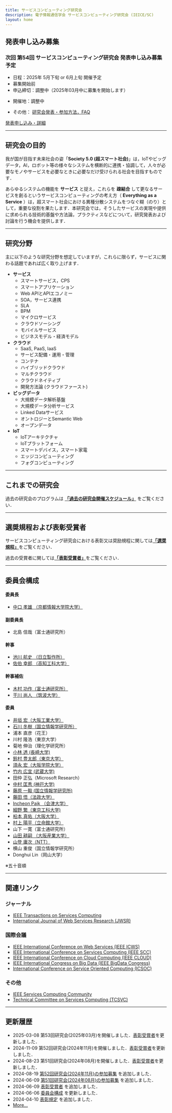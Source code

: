 ```yaml
---
title: サービスコンピューティング研究会
description: 電子情報通信学会 サービスコンピューティング研究会 (IEICE/SC)
layout: home
---
```


## <a id="cfp" name="cfp"></a>**発表申し込み募集**

### 次回 第54回 サービスコンピューティング研究会 発表申し込み募集予定

- 日程：2025年 5月下旬 or 6月上旬 開催予定
- 募集開始前
- 申込締切：調整中（2025年03月中に募集を開始します）
<!-- - 申込締切：2024年09月11日(水) -->
<!-- - ~~申込締切：2024年09月11日(水)~~   **→【締切延長】：2024年09月18日(水)** -->
<!-- - 開催地：[京都情報大学院大学（百万遍本部棟301）](https://www.kcg.edu/facilities/hyakumanben-campus) 京都府京都市左京区田中門前町７ -->
- 開催地：調整中
<!-- - 共催：[xxx研究会]([URL])共催 -->
- その他： [研究会発表・参加方法，FAQ](http://www.ieice.org/jpn/toukou/kenkyukai.html)

<a href="https://www.ieice.org/ken/program/index.php?tgid=IEICE-SC" class="btn_10">発表申し込み・詳細</a>

---

## 研究会の目的

我が国が目指す未来社会の姿「**Society 5.0 (超スマート社会)**」は，IoTやビッグデータ，AI，ロボット等の様々なシステムを横断的に連携・協調して，人々が必要なモノやサービスを必要なときに必要なだけ受けられる社会を目指すものです．

あらゆるシステムの機能を __サービス__ と捉え，これらを __疎結合__ して更なるサービスを創るというサービスコンピューティングの考え方（ __Everything as a Service__ ）は，超スマート社会における異種分散システムをつなぐ糊（のり）として，重要な役割を果たします．本研究会では，そうしたサービスの実現や提供に求められる技術的基盤や方法論，プラクティスなどについて，研究発表および討論を行う機会を提供します．

---

## <a id="keywords" name="keywords"></a>研究分野
主に以下のような研究分野を想定していますが，これらに限らず，サービスに関わる話題であれば広く取り上げます．

- __サービス__
  - スマートサービス，CPS
  - スマートアプリケーション
  - Web APIとAPIエコノミー
  - SOA，サービス連携
  - SLA
  - BPM
  - マイクロサービス
  - クラウドソーシング
  - モバイルサービス
  - ビジネスモデル・経済モデル
- __クラウド__
  - SaaS, PaaS, IaaS
  - サービス配備・運用・管理
  - コンテナ
  - ハイブリッドクラウド
  - マルチクラウド
  - クラウドネイティブ
  - 開発方法論 (クラウドファースト)
- __ビッグデータ__
  - 大規模データ解析基盤
  - 大規模データ分析サービス
  - Linked Dataサービス
  - オントロジーとSemantic Web
  - オープンデータ
- __IoT__
  - IoTアーキテクチャ
  - IoTプラットフォーム
  - スマートデバイス，スマート家電
  - エッジコンピューティング
  - フォグコンピューティング

---

<!----------------------------- 参加案内　ここから  --------------------------------------->
<!--

## <a id="latest" name="latest_event"></a>第46回サービスコンピューティング研究会 【8/25(金) オンライン】


### 研究会概要
- __テーマ:__ 「ソサエティ5.0に向けたサービスコンピューティングとインタプライズモデル化技術」および一般
- __日程：__ 2023年8月25日（金）
- __会場：__ 機械振興会館 （ハイブリッド開催，主：現地開催（6-65会議室），副：オンライン）

### プログラム (変更の可能性があります)

<pre>
日時　2023年 8月25日(金)　13：00～13：10

会場 機械振興会館 （ハイブリッド開催，主：現地開催（6-65会議室），副：オンライン）

議題 「ソサエティ5.0に向けたサービスコンピューティングとインタプライズモデル化技術」および一般

−−−　委員長開催挨拶　（ 10分 ）　−−−

8月25日(金) 午後 （13：10～14：00）
座長: 須栗 裕樹（宮城大）

(1) 13:10 - 13:35
複数分野の企業技術者を対象としたAI教育法の実践と評価
○大江信宏（サイバー大）・山崎貞彦（阪電通大）・清尾克彦（サイバー大）・大高謙二（M2M/IoT）・澤本　潤（岩手県立大）・小泉寿男（東京電機大）

(2) 13:35 - 14:00
顔認証APIを用いた幼稚園業務支援システムの導入
○伊賀隆之介・髙橋　徹・山田耕嗣（阪産大）

−−−　休憩　（ 15分 ）　−−−

3月11日(金) 午前 ＤX化への試みとアプリケーション(II) （10：25～11：40）
座長: 山登 庸次 (NTT)

(3) 14:15 - 14:40
RFIDタグによる園児登降園管理システムの可能性
○岩井嶺弥・森岡耕大・山田耕嗣（阪産大）

(4) 14:40 - 15:05
地方自治体のオープンデータ公開プロセスを支援するアプリケーションの検討
○渡邊　輔・陳　思楠（神戸大）・佐伯幸朗（高知工科大）・中村匡秀（神戸大）

−−−　ソフトウェアインタプライズモデリング研究会 委員長挨拶，次回研究会案内（ 10分 ）　−−−

−−−　研究専門委員会　（ 30分 ）　−−−

</pre>

### 発表時間
- 一般講演：発表 20 分 ＋ 質疑応答 5 分

###  <a id="regist" name="regist"></a> 参加登録
第46回研究会に参加するためには __オンライン登録が必要__ です．
下記をご参照の上，登録ください．
1. 【参加費の支払い】　[このページ](https://ken.ieice.org/ken/user/index.php?cmd=participation&tgs_regid=59982eba3afed073cd973a13a9bfcfc82cc39225945aeb316aebf454839d865e) を参照の上，参加費をお支払いください．__学生の方は聴講参加費が無料__ です．
 -->

<!----------------------------- 参加案内　ここまで  --------------------------------------->


<!----------------------------- 開催案内(CFP)　ここから  --------------------------------------->
<!--
## <a id="next_event" name="next_event"></a>【次回開催案内】第47回サービスコンピューティング研究会

### 概要

- __テーマ:__  一般
- __日程：__ 2023年11月17日（金）- 18日（土）
- __会場：__ 仙都会館 (宮城県仙台市青葉区中央2-2-10)
- __協賛：__ 電子情報通信学会 知能ソフトウェア工学研究会 (IEICE/KBSE)
- __発表申し込み締め切り：__  2023年9月8日 （延長の可能性あり）


### 開催案内

次回第47回のSC研究会は，2023年11月17日～18日に，仙都会館（宮城県）で開催いたします．

昨年に引き続き，知能ソフトウェア工学研究会とサービスコンピューティング研究会との共催で開催します．知能ソフトウェア工学とサービスコンピューティングに関する幅広いトピックを募集します．どうぞ奮ってご応募下さい．

今回は，開催形態につきまして，次の点にご留意ください．

1. Zoom による配信なしで，現地 (仙台) のみでの開催といたします．
今後の KBSE 研究会，SC 研究会の開催形態が現地のみになることを意味するものではなく，この形態を試行する位置づけのものです．ご理解いただければ幸いです．

2. ポスターセッションを実施いたします．研究の初期段階での構想の発表，中間的な結果の発表などにご利用いただければと思います．ポスター発表の場合も，通常の口頭発表と同じ締切で，1ページの概要をご提出いただきます．研究会当日は，ポスターをお持ちください．

◆サービスコンピューティング研究会の表彰制度について

サービスコンピューティング研究会では，研究会での優れた発表に対する表彰制度があります．11月研究会では，予稿・プレゼンの総合的な評価により優秀賞1件程度を選出いたします．優秀賞に選ばれた発表は2024年3月研究会にて表彰させていただく予定です．

#### <a id="topics" name="topics"></a> 研究会のトピック（これらに限定しません）
- サービスとしてのAI (AI as a Service, AIaaS)
- Digital Transformation (DX)
- SOA， Webサービス， サービスコンポジション， サービス検索・選定・運用管理， サービスセキュリティ， レガシーシステム連携
- クラウト環境， SaaS， PaaS， IaaSの管理とアーキテクチャ
- クラウドに関する性能評価， ワークフロー， ビジネスプロセス， BPM
- クラウドソーシング， WebAPI， マッシュアップ， モバイルサービス， クラウドロボット
- IoT実現に向けたサービスアーキテクチャ
- ストリームデータ・ビッグデータのためのシステム，解析基盤
- 機械学習とその応用
- ディープラーニングとその応用
- サービス環境に関するその他の技術的話題

#### 参加申込要領
- __発表申込締切 ：__ 2023年9月8日（金）
- __原稿締切：__ 開催日の約3週間前となります．正確な日付は，お申し込み後，学会事務局より送付される案内メールをご参照ください．
- __論文ページ数 ：__ 6ページ以内 （ポスター発表1ページ）
- __発表時間 :__ 　25分 (20分発表，5分質疑応答）
  - ※申し込み件数によって，発表時間を調整する場合があります.
- __発表申込方法 ：__ [電子情報通信学会 研究会発表申込システム](https://www.ieice.org/ken/program/index.php?tgid=IEICE-SC)の「発表申込受付中」メニューよりお申込ください．
- __著作権譲渡 ：__ 予稿集を作成するために著作権譲渡に同意して頂きます．
	- [電子情報通信学会の著作権規定の基本方針](https://www.ieice.org/jpn/copyright/houshin.html)
- __聴講参加費：__ 2018年度より技報完全電子化に伴い，
参加者の属性に応じて[聴講参加費の支払い](https://www.ieice.org/ken/user/index.php?cmd=participation&tgs_regid=e05ca9ad364d3bb2e9638329921e4ff0da5f225ca6f9c15dd5bf8a34c878a6f6)が必要となります．
- __照会先：__
- 電子情報通信学会 知能ソフトウェア工学研究会 (IEICE/KBSE)
	- 田辺 良則（鶴見大学）E-mail: tanabe-y[at]tsurumi-u.ac.jp
- 電子情報通信学会 サービスコンピューティング研究会 (IEICE/SC)
  - 北島 信哉（富士通）  E-mail: kitajima.shinya[at]fujitsu.com

---
 -->
<!--
以下より選択できます (※申込件数によって，発表時間が短くなる場合があります)
	- ロング発表　: 口頭発表形式　45分(30分発表，15分質疑応答)
	- ショート発表: 口頭発表形式　30分(20分発表，10分質疑応答)
	- ポスター発表 (論文あり): ポスターセッション (1～2時間程度)
	- ポスター発表 (論文なし): ポスターセッション (1～2時間程度)
-->

<!--
#### 特記事項
- __懇親会について：__ 終了後，懇親会の開催を予定しております．詳細や希望調査など，発表申込みの締切後に連絡させていただきます．
-->

<!----------------------------- 開催案内(CFP)　ここまで  --------------------------------------->



## これまでの研究会

過去の研究会のプログラムは [**「過去の研究会開催スケジュール」**](https://ken.ieice.org/ken/program/index.php?instsoc=IEICE-D&tgid=IEICE-SC&year=39&region=0&sch1=1&schkey=&pnum=0&psize=2&psort=1&layout=&lang=&term=&pskey=&ps1=1&ps2=1&ps3=1&ps4=1&ps5=1&search_mode=) をご覧ください．
<!-- 過去の研究会のプログラムは [**「過去のイベント」**](seminar_list.md) をご覧ください． -->

---

## 選奨規程および表彰受賞者

サービスコンピューティング研究会における表彰又は奨励規程に関しては[**「選奨規程」**](award.md)をご覧ください．

過去の受賞者に関しては[**「表彰受賞者」**](winner.md)をご覧ください．

---

## 委員会構成

#### 委員長

- [中口 孝雄 （京都情報大学院大学）](https://www.kcg.edu/faculty/professor/t-nakaguchi)

#### 副委員長

- 北島 信哉（富士通研究所）

#### 幹事

- [池川 航史 （日立製作所）](https://ikegawa-koshi.github.io/)
- [佐伯 幸郎 （高知工科大学）](https://www.kochi-tech.ac.jp/profile/ja/saiki-sachio.html)

#### 幹事補佐

- [木村 功作（富士通研究所）](https://8card.net/p/39588542006)
- [干川 尚人 （筑波大学）](https://researchmap.jp/nhoshi_pub)

#### 委員

- [井垣 宏（大阪工業大学）](https://www.oit.ac.jp/laboratory/room/230)
- [石川 冬樹（国立情報学研究所）](http://research.nii.ac.jp/~f-ishikawa/)
- 浦本 直彦（花王）
- 川村 隆浩（東京大学）
- 菊地 伸治（理化学研究所）
- [小林 透 (長崎大学)](https://www.idsci.nagasaki-u.ac.jp/research_ac/facultylist/staff7)
- [鈴村 豊太郎（東京大学）](https://sites.google.com/view/toyolab/suzumura-1)
- [須永 宏（大阪学院大学）](https://www.ogu.ac.jp/faculty/teacher/info/sunaga.html)
- [竹内 広宜 (武蔵大学)](https://researchmap.jp/h.takeuchi)
- 田仲 正弘（Microsoft Research）
- [中村 匡秀 (神戸大学)](http://www27.cs.kobe-u.ac.jp/~masa-n/)
- [藤原 一毅 (国立情報学研究所)](http://ikki.fujiwa.la/)
- [藤田 悟（法政大学）](https://cis.hosei.ac.jp/depts/dm/fujita/)
- [Incheon Paik （会津大学）](http://ebiz.u-aizu.ac.jp/)
- [細野 繁（東京工科大学)](https://www.teu.ac.jp/info/lab/teacher/cs/index.html?id=1735)
- [柗本 真佑（大阪大学）](http://sdl.ist.osaka-u.ac.jp/~shinsuke/)
- [村上 陽平（立命館大学）](http://www.ritsumei.ac.jp/~yohei/)
- 山下 一寛（富士通研究所）
- [山田 耕嗣 （大阪産業大学）](https://kenkyu-s.osaka-sandai.ac.jp/cvclients/researchers/read0114110)
- [山登 庸次（NTT）](https://researchmap.jp/yamato_yoji)
- 横山 重俊（国立情報学研究所）
- Donghui Lin（岡山大学）

※五十音順

---

## 関連リンク

### ジャーナル
- [IEEE Transactions on Services Computing](http://www.computer.org/tsc)
- [International Journal of Web Services Research (JWSR)](http://www.servicescomputing.org/jwsr/)

### 国際会議
- [IEEE International Conference on Web Services (IEEE ICWS)](http://conferences.computer.org/icws/)
- [IEEE International Conference on Services Computing (IEEE SCC)](http://conferences.computer.org/scc/)
- [IEEE International Conference on Cloud Computing (IEEE CLOUD)](http://conferences.computer.org/cloud/)
- [IEEE International Congress on Big Data (IEEE BigData Congress)](http://conferences.computer.org/bigdatacongress/)
- [International Conference on Service Oriented Computing (ICSOC)](http://www.icsoc.org/)

### その他
- [IEEE Services Computing Community](https://www.ieeecommunities.org/services)
- [Technical Committee on Services Computing (TCSVC)](http://tab.computer.org/tcsc/)

---

## 更新履歴

- 2025-03-08 第53回研究会(2025年03月)を開催しました．[表彰受賞者](winner.md)を更新しました．
- 2024-11-09 第52回研究会(2024年11月)を開催しました．[表彰受賞者](winner.md)を更新しました．
- 2024-08-23 第51回研究会(2024年08月)を開催しました．[表彰受賞者](winner.md)を更新しました．
- 2024-08-19 [第52回研究会(2024年11月)の参加募集](#cfp) を追加しました．
- 2024-06-09 [第51回研究会(2024年08月)の参加募集](#cfp) を追加しました．
- 2024-06-09 [表彰受賞者](winner.md) を追加しました．
- 2024-06-06 [委員会構成](#委員会構成) を更新しました．
- 2024-04-10 [表彰規定](award.md) を追加しました．
- [More...](seminar_list.md)

<!--
- 2023-09-04 [第47回研究会の参加募集](#next_event) を追加しました．
- 2022-05-30 [第41回研究会【オンライン開催】の報告](/seminar/report/update/2022/03/11/report-of-seminar.html)を書きました．
- 2022-03-09 [第42回研究会の参加募集](#next_event) を追加しました．
- 2022-03-08 [第41回研究会の参加登録，プログラム案内](#latest_event) を追加しました．
- 2022-03-08 [第40回研究会【オンライン開催】の報告](/seminar/report/update/2021/11/06/report-of-seminar.html)を書きました．
- 2021-08-30 [第40回研究会の参加募集](#latest_event) を追加しました．
- 2021-08-30 [第39回研究会【オンライン開催】の報告](/seminar/report/update/2021/08/27/report-of-seminar.html)を書きました．
- 2021-08-18 [第39回研究会の参加登録，プログラム案内](#latest_event) を追加しました．
- 2021-08-18 [第38回研究会【オンライン開催】の報告](/seminar/report/update/2021/05/28/report-of-seminar.html)を書きました．
- 2021-05-17 [第37回研究会【オンライン開催】の報告](/seminar/report/update/2021/03/19/report-of-seminar.html)を書きました．
- 2021-05-12 [第38回研究会の参加登録，プログラム案内](#latest_event) を追加しました．
- 2021-03-01 [第36回研究会【オンライン開催】の報告](/seminar/report/update/2020/11/13/report-of-seminar.html)を書きました．
- 2021-02-24 第37回研究会の参加登録，プログラム案内を追加しました．
- 2020-10-27 第36回研究会の参加登録をオープンしました．
- 2020-10-23 [第36回研究会の参加案内，特別企画の詳細情報を更新](#latest_event)しました．
- 2020-10-23 [野沢温泉村 as バーチャル開催地](virtual_venue.md) の情報を更新しました．
- 2020-10-16 第36回研究会の参加登録，プログラム案内を追加しました．
- 2020-10-16 [第35回研究会【オンライン開催】の報告](/seminar/report/update/2020/08/21/report-of-seminar.html)を書きました．
- 2020-07-01 第35回研究会の参加登録，プログラム案内を追加しました．
- 2020-07-01 [第34回研究会【オンライン開催】の報告](/seminar/report/update/2020/05/29/report-of-seminar.html)を書きました．
- 2020-05-16 第34回研究会の参加登録，プログラム案内を追加しました．第35回研究会の開催案内を掲載しました．
- 2020-04-07 [第33回研究会【オンライン開催】の報告](/seminar/report/update/2020/03/16/report-of-seminar.html)を書きました．
- 2020-03-12 第34回研究会の参加募集案内を追加しました
- 2020-03-12 第33回研究会の【オンライン開催】の告知を追加しました
- 2020-03-12 [ウィンターワークショップ2020・イン・京都の報告](/seminar/report/update/2020/01/25/report-of-seminar.html)をアップしました．
- 2020-03-12 [第32回研究会の報告](/seminar/report/update/2019/11/08/report-of-seminar.html)をアップしました．
- 2020-02-27 第33回研究会の【現地開催中止】の告知を追加しました
- 2019-12-27 第33回研究会の参加募集案内を追加しました
- 2019-08-26 第32回研究会の参加募集案内を追加しました
- 2019-08-26 [第31回研究会の報告](/seminar/report/update/2019/08/23/report-of-seminar.html)を書きました
- 2019-08-26 [第30回研究会の報告](/seminar/report/update/2019/05/31/report-of-seminar.html)を書きました
- 2019-06-11 第31回研究会の参加募集案内を追加しました
- 2019-04-03 第30回研究会の参加募集案内を追加しました
- 2019-04-03 [第29回研究会の報告](/seminar/report/update/2019/03/15/report-of-seminar.html)を書きました
- 2018-12-17 第29回研究会の参加募集案内を追加しました
- 2018-11-26 ウィンターワークショップの参加募集案内を追加しました
- 2018-11-26 [第28回研究会の報告](/seminar/report/update/2018/11/10/report-of-seminar.html)を書きました
-->